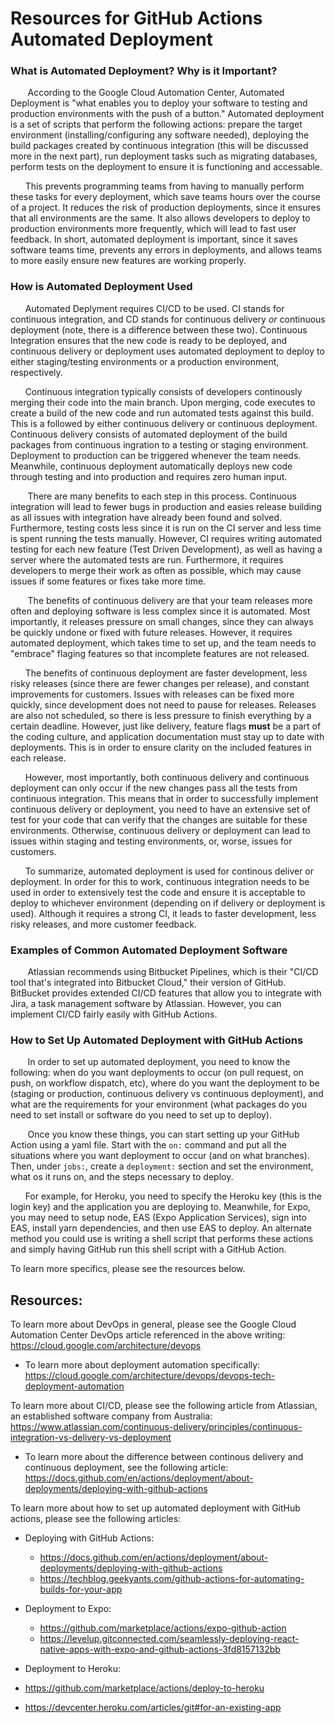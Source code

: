 # Resources for GitHub Actions Automated Deployment

<!-- &nbsp;&nbsp;&nbsp;&nbsp;&nbsp;&nbsp; is being used to create tabs -->

 ### What is Automated Deployment? Why is it Important?
 
&nbsp;&nbsp;&nbsp;&nbsp;&nbsp;&nbsp; According to the Google Cloud Automation Center, Automated Deployment is "what enables you to deploy your software to testing and production environments with the push of a button." Automated deployment is a set of scripts that perform the following actions: prepare the target environment (installing/configuring any software needed), deploying the build packages created by continuous integration (this will be discussed more in the next part), run deployment tasks such as migrating databases, perform tests on the deployment to ensure it is functioning and accessable.

&nbsp;&nbsp;&nbsp;&nbsp;&nbsp;&nbsp;This prevents programming teams from having to manually perform these tasks for every deployment, which save teams hours over the course of a project. It reduces the risk of production deployments, since it ensures that all environments are the same. It also allows developers to deploy to production environments more frequently, which will lead to fast user feedback. In short, automated deployment is important, since it saves software teams time, prevents any errors in deployments, and allows teams to more easily ensure new features are working properly.
 
 
 
 ### How is Automated Deployment Used
 
&nbsp;&nbsp;&nbsp;&nbsp;&nbsp;&nbsp;Automated Deplyment requires CI/CD to be used. CI stands for continuous integration, and CD stands for continuous delivery _or_ continuous deployment (note, there is a difference between these two). Continuous Integration ensures that the new code is ready to be deployed, and continuous delivery or deployment uses automated deployment to deploy to either staging/testing environments or a production environment, respectively.
 
&nbsp;&nbsp;&nbsp;&nbsp;&nbsp;&nbsp;Continuous integration typically consists of developers continously merging their code into the main branch. Upon merging, code executes to create a build of the new code and run automated tests against this build. This is a followed by either continuous delivery or continuous deployment. Continuous delivery consists of automated deployment of the build packages from continuous ingration to a testing or staging environment. Deployment to production can be triggered whenever the team needs. Meanwhile, continuous deployment automatically deploys new code through testing and into production and requires zero human input. 
 

&nbsp;&nbsp;&nbsp;&nbsp;&nbsp;&nbsp; There are many benefits to each step in this process. Continuous integration will lead to fewer bugs in production and easies release building as all issues with integration have already been found and solved. Furthermore, testing costs less since it is run on the CI server and less time is spent running the tests manually. However, CI requires writing automated testing for each new feature (Test Driven Development), as well as having a server where the automated tests are run. Furthermore, it requires developers to merge their work as often as possible, which may cause issues if some features or fixes take more time.

&nbsp;&nbsp;&nbsp;&nbsp;&nbsp;&nbsp; The benefits of continuous delivery are that your team releases more often and deploying software is less complex since it is automated. Most importantly, it releases pressure on small changes, since they can always be quickly undone or fixed with future releases. However, it requires automated deployment, which takes time to set up, and the team needs to "embrace" flaging features so that incomplete features are not released. 

&nbsp;&nbsp;&nbsp;&nbsp;&nbsp;&nbsp;The benefits of continuous deployment are faster development, less risky releases (since there are fewer changes per release), and constant improvements for customers. Issues with releases can be fixed more quickly, since development does not need to pause for releases. Releases are also not scheduled, so there is less pressure to finish everything by a certain deadline. However, just like delivery, feature flags **must** be a part of the coding culture, and application documentation must stay up to date with deployments. This is in order to ensure clarity on the included features in each release.

&nbsp;&nbsp;&nbsp;&nbsp;&nbsp;&nbsp;However, most importantly, both continuous delivery and continuous deployment can only occur if the new changes pass all the tests from continuous integration. This means that in order to successfully implement continuous delivery or deployment, you need to have an extensive set of test for your code that can verify that the changes are suitable for these environments. Otherwise, continuous delivery or deployment can lead to issues within staging and testing environments, or, worse, issues for customers.
 
&nbsp;&nbsp;&nbsp;&nbsp;&nbsp;&nbsp;To summarize, automated deployment is used for continous deliver or deployment. In order for this to work, continuous integration needs to be used in order to extensively test the code and ensure it is acceptable to deploy to whichever environment (depending on if delivery or deployment is used). Although it requires a strong CI, it leads to faster development, less risky releases, and more customer feedback. 



 ### Examples of Common Automated Deployment Software
 
&nbsp;&nbsp;&nbsp;&nbsp;&nbsp;&nbsp; Atlassian recommends using Bitbucket Pipelines, which is their "CI/CD tool that's integrated into Bitbucket Cloud," their version of GitHub. BitBucket provides extended CI/CD features that allow you to integrate with Jira, a task management software by Atlassian. However, you can implement CI/CD fairly easily with GitHub Actions.
 
 
 ### How to Set Up Automated Deployment with GitHub Actions
 
&nbsp;&nbsp;&nbsp;&nbsp;&nbsp;&nbsp; In order to set up automated deployment, you need to know the following: when do you want deployments to occur (on pull request, on push, on workflow dispatch, etc), where do you want the deployment to be (staging or production, continuous delivery vs continuous deployment), and what are the requirements for your environment (what packages do you need to set install or software do you need to set up to deploy).

&nbsp;&nbsp;&nbsp;&nbsp;&nbsp;&nbsp; Once you know these things, you can start setting up your GitHub Action using a yaml file. Start with the `on:` command and put all the situations where you want deployment to occur (and on what branches). Then, under `jobs:`, create a `deployment:` section and set the environment, what os it runs on, and the steps necessary to deploy.

&nbsp;&nbsp;&nbsp;&nbsp;&nbsp;&nbsp;For example, for Heroku, you need to specify the Heroku key (this is the login key) and the application you are deploying to. Meanwhile, for Expo, you may need to setup node, EAS (Expo Application Services), sign into EAS, install yarn dependencies, and then use EAS to deploy. An alternate method you could use is writing a shell script that performs these actions and simply having GitHub run this shell script with a GitHub Action.

To learn more specifics, please see the resources below.
 
 
 ## Resources:
 
 To learn more about DevOps in general, please see the Google Cloud Automation Center DevOps article referenced in the above writing: https://cloud.google.com/architecture/devops
 - To learn more about deployment automation specifically: https://cloud.google.com/architecture/devops/devops-tech-deployment-automation
 
 To learn more about CI/CD, please see the following article from Atlassian, an established software company from Australia: https://www.atlassian.com/continuous-delivery/principles/continuous-integration-vs-delivery-vs-deployment
 - To learn more about the difference between continous delivery and continuous deployment, see the following article: https://docs.github.com/en/actions/deployment/about-deployments/deploying-with-github-actions
 
 To learn more about how to set up automated deployment with GitHub actions, please see the following articles:
 
 - Deploying with GitHub Actions: 
   - https://docs.github.com/en/actions/deployment/about-deployments/deploying-with-github-actions
   - https://techblog.geekyants.com/github-actions-for-automating-builds-for-your-app
 
 - Deployment to Expo: 
   - https://github.com/marketplace/actions/expo-github-action
   - https://levelup.gitconnected.com/seamlessly-deploying-react-native-apps-with-expo-and-github-actions-3fd8157132bb

 - Deployment to Heroku:
  - https://github.com/marketplace/actions/deploy-to-heroku
  - https://devcenter.heroku.com/articles/git#for-an-existing-app
